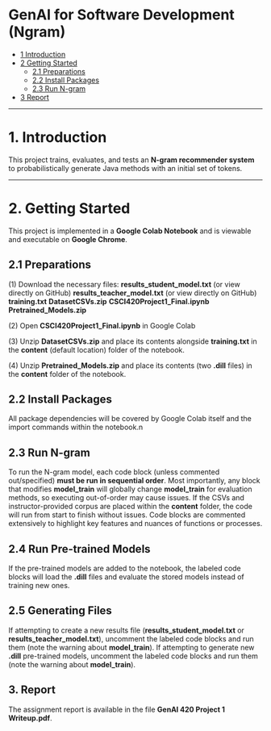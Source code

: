 # GenAI for Software Development (Ngram)

* [1 Introduction](#1-introduction)  
* [2 Getting Started](#2-getting-started)  
  * [2.1 Preparations](#21-preparations)  
  * [2.2 Install Packages](#22-install-packages)  
  * [2.3 Run N-gram](#23-run-n-gram)  
* [3 Report](#3-report)  

---

# **1. Introduction**  
This project trains, evaluates, and tests an **N-gram recommender system** to probabilistically generate Java methods with an initial set of tokens.  

---

# **2. Getting Started**  

This project is implemented in a **Google Colab Notebook** and is viewable and executable on **Google Chrome**.  

## **2.1 Preparations**  

(1) Download the necessary files:
**results_student_model.txt** (or view directly on GitHub)
**results_teacher_model.txt** (or view directly on GitHub)
**training.txt**
**DatasetCSVs.zip**
**CSCI420Project1_Final.ipynb**
**Pretrained_Models.zip**

(2) Open **CSCI420Project1_Final.ipynb** in Google Colab

(3) Unzip **DatasetCSVs.zip** and place its contents alongside **training.txt** in the **content** (default location) folder of the notebook.

(4) Unzip **Pretrained_Models.zip** and place its contents (two **.dill** files) in the **content** folder of the notebook.

## **2.2 Install Packages**

All package dependencies will be covered by Google Colab itself and the import commands within the notebook.n

## **2.3 Run N-gram**

To run the N-gram model, each code block (unless commented out/specified) **must be run in sequential order**. Most importantly, any block that modifies **model_train** will globally change **model_train** for evaluation methods, so executing out-of-order may cause issues. 
If the CSVs and instructor-provided corpus are placed within the **content** folder, the code will run from start to finish without issues. Code blocks are commented extensively to highlight key features and nuances of functions or processes.

## **2.4 Run Pre-trained Models**

If the pre-trained models are added to the notebook, the labeled code blocks will load the **.dill** files and evaluate the stored models instead of training new ones.

## **2.5 Generating Files**

If attempting to create a new results file (**results_student_model.txt** or **results_teacher_model.txt**), uncomment the labeled code blocks and run them (note the warning about **model_train**).
If attempting to generate new **.dill** pre-trained models, uncomment the labeled code blocks and run them (note the warning about **model_train**).

## 3. Report

The assignment report is available in the file **GenAI 420 Project 1 Writeup.pdf**.
